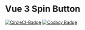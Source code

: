 # Vue 3 Spin Button
[![CircleCI-Badge](https://circleci.com/gh/open-saurus/vue3-spinbutton.svg?style=svg)](https://app.circleci.com/pipelines/github/open-saurus/vue3-spinbutton)
[![Codacy Badge](https://app.codacy.com/project/badge/Grade/a49fa55494504c1ca7cc933f0826f065)](https://www.codacy.com/gh/open-saurus/vue3-spinbutton/dashboard?utm_source=github.com&amp;utm_medium=referral&amp;utm_content=open-saurus/vue3-spinbutton&amp;utm_campaign=Badge_Grade)

